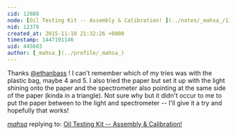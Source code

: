 ```yaml
---
cid: 12888
node: [Oil Testing Kit -- Assembly & Calibration! ](../notes/_mahsa_/11-09-2015/oil-testing-kit-assembly-calibration)
nid: 12379
created_at: 2015-11-10 21:32:26 +0000
timestamp: 1447191146
uid: 445603
author: [_mahsa_](../profile/_mahsa_)
---
```


Thanks [@ethanbass](/profile/ethanbass) !  I can't remember which of my tries was with the plastic bag, maybe 4 and 5.  I also tried the paper but set it up with the light shining onto the paper and the spectrometer also pointing at the same side of the paper (kinda in a triangle).  Not sure why but it didn't occur to me to put the paper between to the light and spectrometer -- I'll give it a try and hopefully that works! 


[_mahsa_](../profile/_mahsa_) replying to: [Oil Testing Kit -- Assembly & Calibration! ](../notes/_mahsa_/11-09-2015/oil-testing-kit-assembly-calibration)

